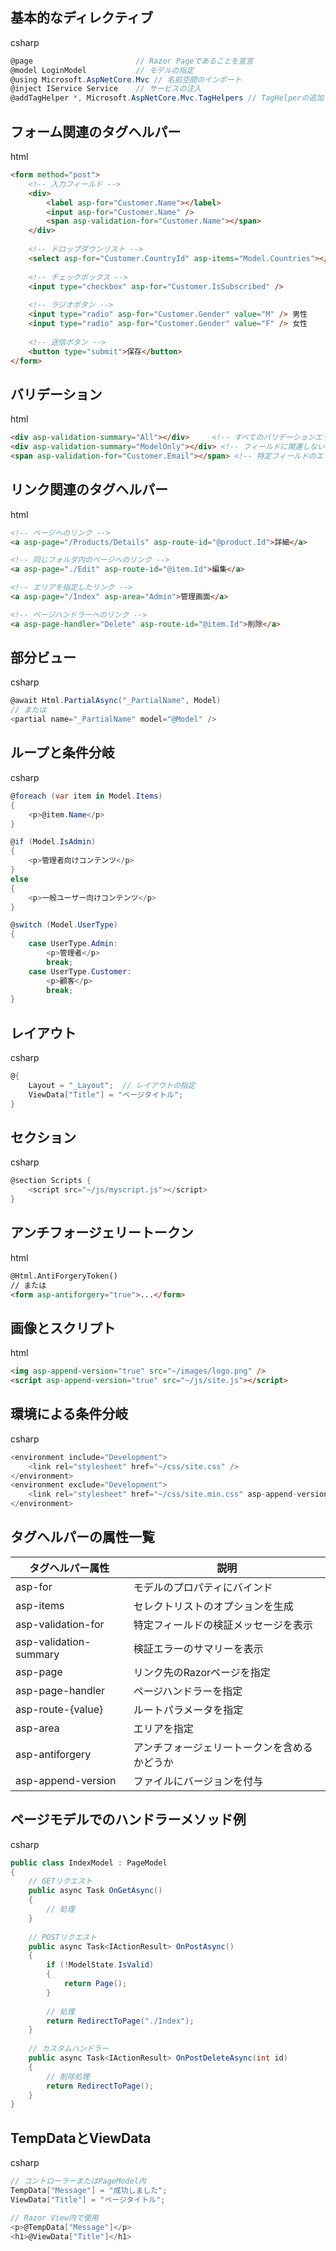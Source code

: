 

## 基本的なディレクティブ

csharp

```csharp
@page                       // Razor Pageであることを宣言
@model LoginModel           // モデルの指定
@using Microsoft.AspNetCore.Mvc // 名前空間のインポート
@inject IService Service    // サービスの注入
@addTagHelper *, Microsoft.AspNetCore.Mvc.TagHelpers // TagHelperの追加
```

## フォーム関連のタグヘルパー

html

```html
<form method="post">
    <!-- 入力フィールド -->
    <div>
        <label asp-for="Customer.Name"></label>
        <input asp-for="Customer.Name" />
        <span asp-validation-for="Customer.Name"></span>
    </div>
    
    <!-- ドロップダウンリスト -->
    <select asp-for="Customer.CountryId" asp-items="Model.Countries"></select>
    
    <!-- チェックボックス -->
    <input type="checkbox" asp-for="Customer.IsSubscribed" />
    
    <!-- ラジオボタン -->
    <input type="radio" asp-for="Customer.Gender" value="M" /> 男性
    <input type="radio" asp-for="Customer.Gender" value="F" /> 女性
    
    <!-- 送信ボタン -->
    <button type="submit">保存</button>
</form>
```

## バリデーション

html

```html
<div asp-validation-summary="All"></div>     <!-- すべてのバリデーションエラー -->
<div asp-validation-summary="ModelOnly"></div> <!-- フィールドに関連しないエラー -->
<span asp-validation-for="Customer.Email"></span> <!-- 特定フィールドのエラー -->
```

## リンク関連のタグヘルパー

html

```html
<!-- ページへのリンク -->
<a asp-page="/Products/Details" asp-route-id="@product.Id">詳細</a>

<!-- 同じフォルダ内のページへのリンク -->
<a asp-page="./Edit" asp-route-id="@item.Id">編集</a>

<!-- エリアを指定したリンク -->
<a asp-page="/Index" asp-area="Admin">管理画面</a>

<!-- ページハンドラーへのリンク -->
<a asp-page-handler="Delete" asp-route-id="@item.Id">削除</a>
```

## 部分ビュー

csharp

```csharp
@await Html.PartialAsync("_PartialName", Model)
// または
<partial name="_PartialName" model="@Model" />
```

## ループと条件分岐

csharp

```csharp
@foreach (var item in Model.Items)
{
    <p>@item.Name</p>
}

@if (Model.IsAdmin)
{
    <p>管理者向けコンテンツ</p>
}
else
{
    <p>一般ユーザー向けコンテンツ</p>
}

@switch (Model.UserType)
{
    case UserType.Admin:
        <p>管理者</p>
        break;
    case UserType.Customer:
        <p>顧客</p>
        break;
}
```

## レイアウト

csharp

```csharp
@{
    Layout = "_Layout";  // レイアウトの指定
    ViewData["Title"] = "ページタイトル";
}
```

## セクション

csharp

```csharp
@section Scripts {
    <script src="~/js/myscript.js"></script>
}
```

## アンチフォージェリートークン

html

```html
@Html.AntiForgeryToken()
// または
<form asp-antiforgery="true">...</form>
```

## 画像とスクリプト

html

```html
<img asp-append-version="true" src="~/images/logo.png" />
<script asp-append-version="true" src="~/js/site.js"></script>
```

## 環境による条件分岐

csharp

```csharp
<environment include="Development">
    <link rel="stylesheet" href="~/css/site.css" />
</environment>
<environment exclude="Development">
    <link rel="stylesheet" href="~/css/site.min.css" asp-append-version="true" />
</environment>
```

## タグヘルパーの属性一覧

|タグヘルパー属性|説明|
|---|---|
|asp-for|モデルのプロパティにバインド|
|asp-items|セレクトリストのオプションを生成|
|asp-validation-for|特定フィールドの検証メッセージを表示|
|asp-validation-summary|検証エラーのサマリーを表示|
|asp-page|リンク先のRazorページを指定|
|asp-page-handler|ページハンドラーを指定|
|asp-route-{value}|ルートパラメータを指定|
|asp-area|エリアを指定|
|asp-antiforgery|アンチフォージェリートークンを含めるかどうか|
|asp-append-version|ファイルにバージョンを付与|

## ページモデルでのハンドラーメソッド例

csharp

```csharp
public class IndexModel : PageModel
{
    // GETリクエスト
    public async Task OnGetAsync()
    {
        // 処理
    }
    
    // POSTリクエスト
    public async Task<IActionResult> OnPostAsync()
    {
        if (!ModelState.IsValid)
        {
            return Page();
        }
        
        // 処理
        return RedirectToPage("./Index");
    }
    
    // カスタムハンドラー
    public async Task<IActionResult> OnPostDeleteAsync(int id)
    {
        // 削除処理
        return RedirectToPage();
    }
}
```

## TempDataとViewData

csharp

```csharp
// コントローラーまたはPageModel内
TempData["Message"] = "成功しました";
ViewData["Title"] = "ページタイトル";

// Razor View内で使用
<p>@TempData["Message"]</p>
<h1>@ViewData["Title"]</h1>
```